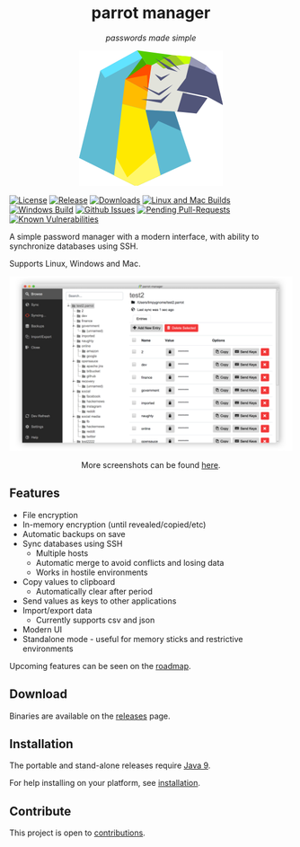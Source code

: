 <h1 align="center">
    parrot manager
</h1>
<p align="center">
    <i>
        passwords made simple
    </i>
</p>

<p align="center">
    <img src="parrot-manager/src/main/resources/icons/parrot-icon.png" alt="parrot logo" />
</p>

[![License](http://img.shields.io/:license-mit-blue.svg?style=flat-square)](http://badges.mit-license.org)
[![Release](https://img.shields.io/github/release/limpygnome/parrot-manager.svg)](https://github.com/limpygnome/parrot-manager/releases)
[![Downloads](https://img.shields.io/github/downloads/limpygnome/parrot-manager/total.svg)](https://github.com/limpygnome/parrot-manager/releases)
[![Linux and Mac Builds](https://img.shields.io/travis/limpygnome/parrot-manager.svg?label=Linux%20and%20Mac%20build)](https://travis-ci.org/limpygnome/parrot-manager)
[![Windows Build](https://img.shields.io/appveyor/ci/limpygnome/parrot-manager.svg?label=Windows%20build)](https://ci.appveyor.com/project/limpygnome/parrot-manager)
[![Github Issues](http://githubbadges.herokuapp.com/limpygnome/parrot-manager/issues.svg?style=flat-square)](https://github.com/limpygnome/parrot-manager/issues)
[![Pending Pull-Requests](https://img.shields.io/github/issues-pr/limpygnome/parrot-manager.svg)](https://github.com/limpygnome/parrot-manager/pulls)
[![Known Vulnerabilities](https://snyk.io/test/github/limpygnome/parrot-manager/badge.svg)](https://snyk.io/test/github/limpygnome/parrot-manager)

A simple password manager with a modern interface, with ability to synchronize databases using SSH.

Supports Linux, Windows and Mac.

<p align="center">
    <img src="docs/screenshots/7.0/parrot-window.png" alt="Parrot manager window" />
</p>
<p align="center">
    More screenshots can be found <a href="https://github.com/limpygnome/parrot-manager/tree/develop/docs/screenshots">here</a>.
</p>


## Features
- File encryption
- In-memory encryption (until revealed/copied/etc)
- Automatic backups on save
- Sync databases using SSH
    - Multiple hosts
    - Automatic merge to avoid conflicts and losing data
    - Works in hostile environments
- Copy values to clipboard
    - Automatically clear after period
- Send values as keys to other applications
- Import/export data
    - Currently supports csv and json
- Modern UI
- Standalone mode - useful for memory sticks and restrictive environments

Upcoming features can be seen on the [roadmap](roadmap.md).


## Download
Binaries are available on the [releases](https://github.com/limpygnome/parrot-manager/releases) page.


## Installation
The portable and stand-alone releases require
[Java 9](http://www.oracle.com/technetwork/java/javase/downloads/jre9-downloads-3848532.html).

For help installing on your platform, see [installation](docs/installation.md).


## Contribute
This project is open to [contributions](CONTRIBUTING.md).
